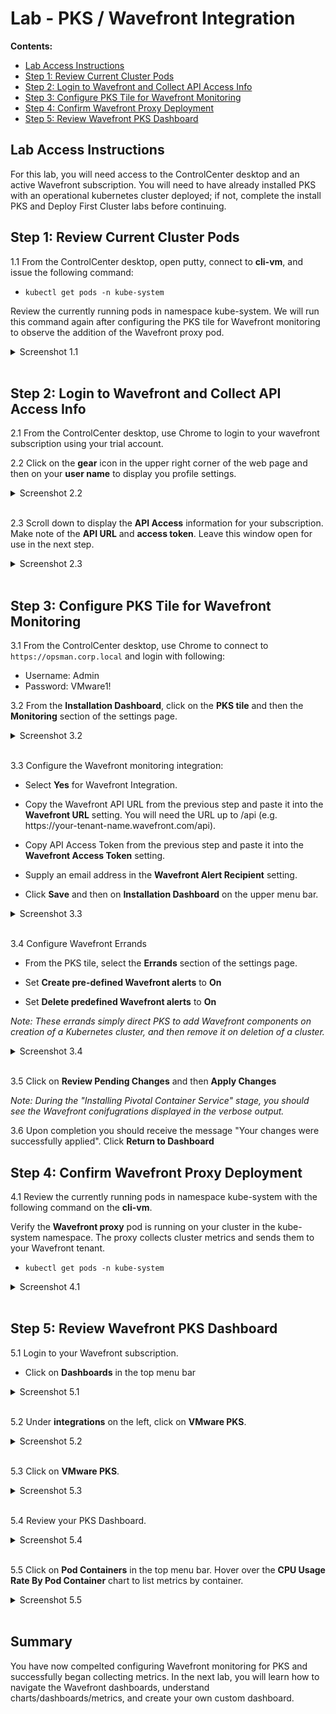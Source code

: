 # Lab - PKS / Wavefront Integration

**Contents:**

- [Lab Access Instructions](#lab-access-instructions)
- [Step 1: Review Current Cluster Pods](#step-1-review-current-cluster-pods)
- [Step 2: Login to Wavefront and Collect API Access Info](#step-2-login-to-wavefront-and-collect-api-Access-info)
- [Step 3: Configure PKS Tile for Wavefront Monitoring](#step-3-configure-pks-tile-for-wavefront-monitoring)
- [Step 4: Confirm Wavefront Proxy Deployment](#step-4-confirm-wavefront-proxy-deployment)
- [Step 5: Review Wavefront PKS Dashboard](#step-5-review-wavefront-pks-dashboard)

## Lab Access Instructions

For this lab, you will need access to the ControlCenter desktop and an active Wavefront subscription. You will need to have already installed PKS with an operational kubernetes cluster deployed; if not, complete the install PKS and Deploy First Cluster labs before continuing.

## Step 1: Review Current Cluster Pods

1.1 From the ControlCenter desktop, open putty, connect to **cli-vm**, and issue the following command: 

- `kubectl get pods -n kube-system`

Review the currently running pods in namespace kube-system. We will run this command again after configuring the PKS tile for Wavefront monitoring to observe the addition of the Wavefront proxy pod.

<details><summary>Screenshot 1.1</summary>
<img src="Images/2018-12-07-13-15-00.png">
</details>
<br/>

## Step 2: Login to Wavefront and Collect API Access Info

2.1 From the ControlCenter desktop, use Chrome to login to your wavefront subscription using your trial account. 

2.2 Click on the **gear** icon in the upper right corner of the web page and then on your **user name** to display you profile settings.

<details><summary>Screenshot 2.2</summary>
<img src="Images/2018-12-07-15-53-00.png">
</details>
 <br/>

2.3 Scroll down to display the **API Access** information for your subscription. Make note of the **API URL** and **access token**. Leave this window open for use in the next step.

<details><summary>Screenshot 2.3</summary>
<img src="Images/2018-12-07-16-11-00.png">
</details>
<br/>

## Step 3: Configure PKS Tile for Wavefront Monitoring

3.1 From the ControlCenter desktop, use Chrome to connect to `https://opsman.corp.local` and login with following:

- Username: Admin
- Password: VMware1!

3.2 From the **Installation Dashboard**, click on the **PKS tile** and then the **Monitoring** section of the settings page.

<details><summary>Screenshot 3.2</summary>
<img src="Images/2018-12-07-16-24-00.png">
</details>
<br/>

3.3 Configure the Wavefront monitoring integration:

- Select **Yes** for Wavefront Integration.

- Copy the Wavefront API URL from the previous step and paste it into the **Wavefront URL** setting. You will need the URL up to /api (e.g. h<span>ttps://your-tenant-name.wavefront.com/api).

- Copy API Access Token from the previous step and paste it into the **Wavefront Access Token** setting.

- Supply an email address in the **Wavefront Alert Recipient** setting.

- Click **Save** and then on **Installation Dashboard** on the upper menu bar.

<details><summary>Screenshot 3.3</summary>
<img src="Images/2018-12-07-16-38-00.png">
</details>
<br/>

3.4 Configure Wavefront Errands

- From the PKS tile, select the **Errands** section of the settings page.

- Set **Create pre-defined Wavefront alerts** to **On**

- Set **Delete predefined Wavefront alerts** to **On**

_Note: These errands simply direct PKS to add Wavefront components on creation of a Kubernetes cluster, and then remove it on deletion of a cluster._

<details><summary>Screenshot 3.4</summary>
<img src="Images/2018-12-07-17-13-00.png">
</details>
<br/>

3.5 Click on **Review Pending Changes** and then **Apply Changes**

 _Note: During the "Installing Pivotal Container Service" stage, you should see the Wavefront conifugrations displayed in the verbose output._
    
3.6 Upon completion you should receive the message "Your changes were successfully applied". Click **Return to Dashboard**

## Step 4: Confirm Wavefront Proxy Deployment

4.1 Review the currently running pods in namespace kube-system with the following command on the **cli-vm**. 

Verify the **Wavefront proxy** pod is running on your cluster in the kube-system namespace. The proxy collects cluster metrics and sends them to your Wavefront tenant.

- `kubectl get pods -n kube-system`

<details><summary>Screenshot 4.1</summary>
<img src="Images/2018-12-07-18-15-00.png">
</details>
<br/>

## Step 5: Review Wavefront PKS Dashboard

5.1 Login to your Wavefront subscription.
- Click on **Dashboards** in the top menu bar

<details><summary>Screenshot 5.1</summary>
<img src="Images/2018-12-07-22-51-00.png">
</details>
<br/>

5.2 Under **integrations** on the left, click on **VMware PKS**.

<details><summary>Screenshot 5.2</summary>
<img src="Images/2018-12-07-22-51-30.png">
</details>
<br/>

5.3 Click on **VMware PKS**.

<details><summary>Screenshot 5.3 </summary>
<img src="Images/2018-12-07-22-52-00.png">
</details>
<br/>

5.4 Review your PKS Dashboard. 

<details><summary>Screenshot 5.4 </summary>
<img src="Images/2018-12-07-22-53-00.png">
</details>
<br/>

5.5 Click on **Pod Containers** in the top menu bar. Hover over the **CPU Usage Rate By Pod Container** chart to list metrics by container.

<details><summary>Screenshot 5.5 </summary>
<img src="Images/2018-12-07-22-13-00.png">
</details>
<br/>

## Summary

You have now compelted configuring Wavefront monitoring for PKS and successfully began collecting metrics. In the next lab, you will learn how to navigate the Wavefront dashboards, understand charts/dashboards/metrics, and create your own custom dashboard.

